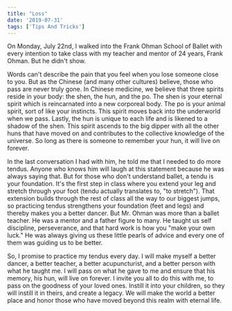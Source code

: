 ```yaml
---
title: "Loss"
date: '2019-07-31'
tags: ['Tips And Tricks']
---
```


 
​On Monday, July 22nd, I walked into the Frank Ohman School of Ballet with every intention to take class with my teacher and mentor of 24 years, Frank Ohman. But he didn't show.

Words can't describe the pain that you feel when you lose someone close to you. But as the Chinese (and many other cultures) believe, those who pass are never truly gone. In Chinese medicine, we believe that three spirits reside in your body: the shen, the hun, and the po. The shen is your eternal spirit which is reincarnated into a new corporeal body. The po is your animal spirit, sort of like your instincts. This spirit moves back into the underworld when we pass. Lastly, the hun is unique to each life and is likened to a shadow of the shen. This spirit ascends to the big dipper with all the other huns that have moved on and contributes to the collective knowledge of the universe. So long as there is someone to remember your hun, it will live on forever. 

In the last conversation I had with him, he told me that I needed to do more tendus. Anyone who knows him will laugh at this statement because he was always saying that. But for those who don't understand ballet, a tendu is your foundation. It's the first step in class where you extend your leg and stretch through your foot (tendu actually translates to, "to stretch"). That extension builds through the rest of class all the way to our biggest jumps, so practicing tendus strengthens your foundation (feet and legs) and thereby makes you a better dancer. But Mr. Ohman was more than a ballet teacher. He was a mentor and a father figure to many. He taught us self discipline, perseverance, and that hard work is how you "make your own luck." He was always giving us these little pearls of advice and every one of them was guiding us to be better. 

So, I promise to practice my tendus every day. I will make myself a better dancer, a better teacher, a better acupuncturist, and a better person with what he taught me. I will pass on what he gave to me and ensure that his memory, his hun, will live on forever. I invite you all to do this with me, to pass on the goodness of your loved ones. Instill it into your children, so they will instill it in theirs, and create a legacy. We will make the world a better place and honor those who have moved beyond this realm with eternal life. 